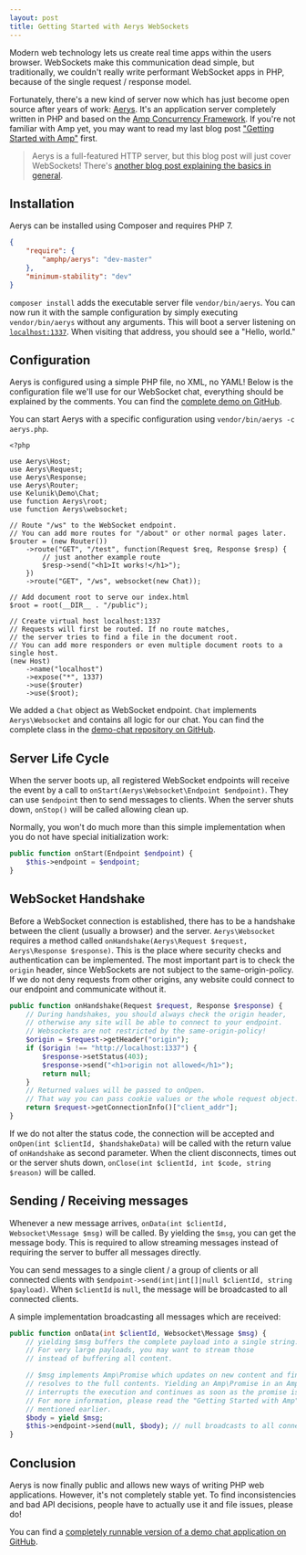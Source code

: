 ```yaml
---
layout: post
title: Getting Started with Aerys WebSockets
---
```

Modern web technology lets us create real time apps within the users browser. WebSockets make this communication dead simple, but traditionally, we couldn't really write performant WebSocket apps in PHP, because of the single request / response model.

Fortunately, there's a new kind of server now which has just become open source after years of work: [Aerys](https://github.com/amphp/aerys). It's an application server completely written in PHP and based on the [Amp Concurrency Framework](https://github.com/amphp/amp). If you're not familiar with Amp yet, you may want to read my last blog post ["Getting Started with Amp"](/2015/09/20/getting-started-with-amp.html) first.

> Aerys is a full-featured HTTP server, but this blog post will just cover WebSockets! There's [another blog post explaining the basics in general](http://blog.kelunik.com/2015/10/21/getting-started-with-aerys.html).

## Installation

Aerys can be installed using Composer and requires PHP 7.

```json
{
    "require": {
        "amphp/aerys": "dev-master"
    },
    "minimum-stability": "dev"
}
```

`composer install` adds the executable server file `vendor/bin/aerys`. You can now run it with the sample configuration by simply executing `vendor/bin/aerys` without any arguments. This will boot a server listening on [`localhost:1337`](http://localhost:1337/). When visiting that address, you should see a "Hello, world."

## Configuration

Aerys is configured using a simple PHP file, no XML, no YAML! Below is the configuration file we'll use for our WebSocket chat, everything should be explained by the comments. You can find the [complete demo on GitHub](https://github.com/kelunik/demo-chat).

You can start Aerys with a specific configuration using `vendor/bin/aerys -c aerys.php`.

```
<?php

use Aerys\Host;
use Aerys\Request;
use Aerys\Response;
use Aerys\Router;
use Kelunik\Demo\Chat;
use function Aerys\root;
use function Aerys\websocket;

// Route "/ws" to the WebSocket endpoint.
// You can add more routes for "/about" or other normal pages later.
$router = (new Router())
    ->route("GET", "/test", function(Request $req, Response $resp) {
        // just another example route
        $resp->send("<h1>It works!</h1>");
    })
    ->route("GET", "/ws", websocket(new Chat));

// Add document root to serve our index.html
$root = root(__DIR__ . "/public");

// Create virtual host localhost:1337
// Requests will first be routed. If no route matches,
// the server tries to find a file in the document root.
// You can add more responders or even multiple document roots to a single host.
(new Host)
    ->name("localhost")
    ->expose("*", 1337)
    ->use($router)
    ->use($root);
```

We added a `Chat` object as WebSocket endpoint. `Chat` implements `Aerys\Websocket` and contains all logic for our chat. You can find the complete class in the [demo-chat repository on GitHub](https://github.com/kelunik/demo-chat/blob/master/src/Chat.php).

## Server Life Cycle

When the server boots up, all registered WebSocket endpoints will receive the event by a call to `onStart(Aerys\Websocket\Endpoint $endpoint)`. They can use `$endpoint` then to send messages to clients. When the server shuts down, `onStop()` will be called allowing clean up.

Normally, you won't do much more than this simple implementation when you do not have special initialization work:

```php
public function onStart(Endpoint $endpoint) {
	$this->endpoint = $endpoint;
}
```

## WebSocket Handshake

Before a WebSocket connection is established, there has to be a handshake between the client (usually a browser) and the server. `Aerys\Websocket` requires a method called `onHandshake(Aerys\Request $request, Aerys\Response $response)`. This is the place where security checks and authentication can be implemented. The most important part is to check the `origin` header, since WebSockets are not subject to the same-origin-policy. If we do not deny requests from other origins, any website could connect to our endpoint and communicate without it.

```php
public function onHandshake(Request $request, Response $response) {
    // During handshakes, you should always check the origin header,
    // otherwise any site will be able to connect to your endpoint.
    // Websockets are not restricted by the same-origin-policy!
    $origin = $request->getHeader("origin");
    if ($origin !== "http://localhost:1337") {
        $response->setStatus(403);
        $response->send("<h1>origin not allowed</h1>");
        return null;
    }
    // Returned values will be passed to onOpen.
    // That way you can pass cookie values or the whole request object.
    return $request->getConnectionInfo()["client_addr"];
}
```

If we do not alter the status code, the connection will be accepted and `onOpen(int $clientId, $handshakeData)` will be called with the return value of `onHandshake` as second parameter. When the client disconnects, times out or the server shuts down, `onClose(int $clientId, int $code, string $reason)` will be called.

## Sending / Receiving messages

Whenever a new message arrives, `onData(int $clientId, Websocket\Message $msg)` will be called. By yielding the `$msg`, you can get the message body. This is required to allow streaming messages instead of requiring the server to buffer all messages directly.

You can send messages to a single client / a group of clients or all connected clients with `$endpoint->send(int|int[]|null $clientId, string $payload)`. When `$clientId` is `null`, the message will be broadcasted to all connected clients.

A simple implementation broadcasting all messages which are received:

```php
public function onData(int $clientId, Websocket\Message $msg) {
    // yielding $msg buffers the complete payload into a single string.
    // For very large payloads, you may want to stream those
    // instead of buffering all content.

    // $msg implements Amp\Promise which updates on new content and finally
    // resolves to the full contents. Yielding an Amp\Promise in an Amp context
    // interrupts the execution and continues as soon as the promise is resolved.
    // For more information, please read the "Getting Started with Amp" post
    // mentioned earlier.
    $body = yield $msg;
	$this->endpoint->send(null, $body); // null broadcasts to all connected clients
}
```

## Conclusion

Aerys is now finally public and allows new ways of writing PHP web applications. However, it's not completely stable yet. To find inconsistencies and bad API decisions, people have to actually use it and file issues, please do!

You can find a [completely runnable version of a demo chat application on GitHub](https://github.com/kelunik/demo-chat).
